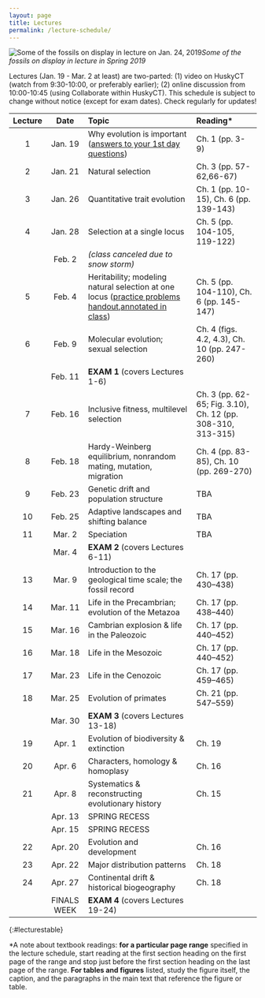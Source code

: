 ```yaml
---
layout: page
title: Lectures
permalink: /lecture-schedule/
---
```

![Some of the fossils on display in lecture on Jan. 24, 2019](../assets/img/fossil-banner.png)_Some of the fossils on display in lecture in Spring 2019_

Lectures (Jan. 19 - Mar. 2 at least) are two-parted: (1) video on HuskyCT (watch from 9:30-10:00, or preferably earlier); (2) online discussion from 10:00-10:45 (using Collaborate within HuskyCT). This schedule is subject to change without notice (except for exam dates). Check regularly for updates!

Lecture |      Date     |                           Topic                                    |      Reading*
:-----: | :-----------: | :----------------------------------------------------------------  | :-----------------
1       | Jan. 19       | Why evolution is important ([answers to your 1st day questions](../first-day-questions))     |  Ch. 1 (pp. 3-9)
2       | Jan. 21       | Natural selection                                                  |  Ch. 3 (pp. 57-62,66-67)
3       | Jan. 26       | Quantitative trait evolution                                       |  Ch. 1 (pp. 10-15), Ch. 6 (pp. 139-143)
4       | Jan. 28       | Selection at a single locus                                        |  Ch. 5 (pp. 104-105, 119-122)
        | Feb.  2       | _(class canceled due to snow storm)_                               |  
5       | Feb.  4       | Heritability; modeling natural selection at one locus ([practice problems handout](../assets/pdf/practice.pdf),[annotated in class](../assets/pdf/practice-annotated.pdf)) |  Ch. 5 (pp. 104-110), Ch. 6 (pp. 145-147)
6       | Feb.  9       | Molecular evolution; sexual selection                              |  Ch. 4 (figs. 4.2, 4.3), Ch. 10 (pp. 247-260)
        | Feb. 11       | **EXAM 1**  (covers Lectures 1-6)                                  |  
7       | Feb. 16       | Inclusive fitness, multilevel selection                            |  Ch. 3 (pp. 62-65; Fig. 3.10), Ch. 12 (pp. 308-310, 313-315) 
8       | Feb. 18       | Hardy-Weinberg equilibrium, nonrandom mating, mutation, migration  |  Ch. 4 (pp. 83-85), Ch. 10 (pp. 269-270)
9       | Feb. 23       | Genetic drift and population structure                             |  TBA
10      | Feb. 25       | Adaptive landscapes and shifting balance                           |  TBA
11      | Mar.  2       | Speciation                                                         |  TBA
        | Mar.  4       | **EXAM 2** (covers Lectures 6-11)                                  |  
13      | Mar.  9       | Introduction to the geological time scale; the fossil record       |  Ch. 17 (pp. 430–438)
14      | Mar. 11       | Life in the Precambrian; evolution of the Metazoa                  |  Ch. 17 (pp. 438–440)
15      | Mar. 16       | Cambrian explosion & life in the Paleozoic                         |  Ch. 17 (pp. 440–452)
16      | Mar. 18       | Life in the Mesozoic                                               |  Ch. 17 (pp. 440–452)
17      | Mar. 23       | Life in the Cenozoic                                               |  Ch. 17 (pp. 459–465)
18      | Mar. 25       | Evolution of primates                                              |  Ch. 21 (pp. 547–559)
        | Mar. 30       | **EXAM 3** (covers Lectures 13-18)                                   |
19      | Apr.  1       | Evolution of biodiversity & extinction                             |  Ch. 19
20      | Apr.  6       | Characters, homology & homoplasy                                   |  Ch. 16
21      | Apr.  8       | Systematics & reconstructing evolutionary history                  |  Ch. 15
        | Apr. 13       | SPRING RECESS                                                      |  
        | Apr. 15       | SPRING RECESS                                                      |  
22      | Apr. 20       | Evolution and development                                          |  Ch. 16
23      | Apr. 22       | Major distribution patterns                                        |  Ch. 18
24      | Apr. 27       | Continental drift & historical biogeography                        |  Ch. 18
        | FINALS WEEK   | **EXAM 4** (covers Lectures 19-24)                                  |
{:#lecturestable}

*A note about textbook readings: **for a particular page range** specified in the lecture schedule, start reading at the first section heading on the first page of the range and stop just before the first section heading on the last page of the range. **For tables and figures** listed, study the figure itself, the caption, and the paragraphs in the main text that reference the figure or table.

